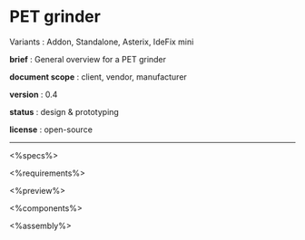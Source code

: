 # PET grinder

Variants : Addon, Standalone, Asterix, IdeFix mini

**brief** : General overview for a PET grinder

**document scope** : client, vendor, manufacturer

**version** : 0.4

**status** : design & prototyping

**license** : open-source

<hr/>

<%specs%>

<%requirements%>

<%preview%>

<%components%>

<%assembly%>
